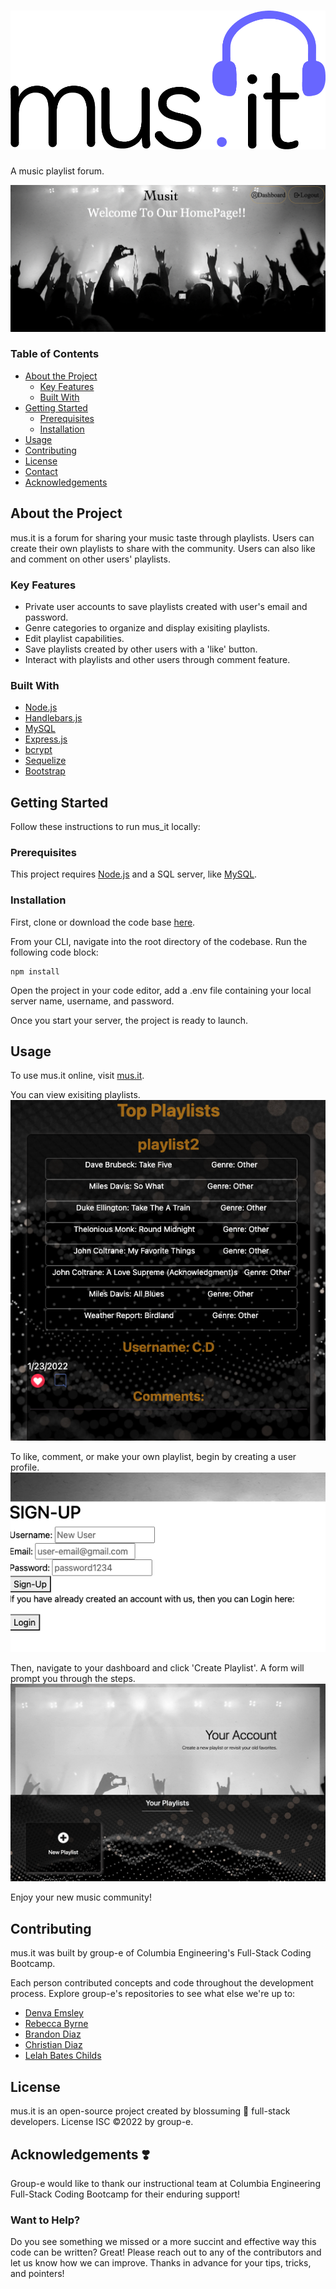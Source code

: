# ![logo](./public/images/musit-dk-blue.png)

A music playlist forum.

![mus.it preview](./public/images/preview.png)

### Table of Contents
* [About the Project](#abouthteproject)
    * [Key Features](#keyfeatures)
    * [Built With](#builtwith)
* [Getting Started](#gettingstarted)
    * [Prerequisites](#prerequisites)
    * [Installation](#installation)
* [Usage](#usage)
* [Contributing](#contribution)
* [License](#license)
* [Contact](#contact)
* [Acknowledgements](#acknowledgements)

## About the Project
mus<span>.</span>it is a forum for sharing your music taste through playlists. Users can create their own playlists to share with the community. Users can also like and comment on other users' playlists.

### Key Features
* Private user accounts to save playlists created with user's email and password.
* Genre categories to organize and display exisiting playlists.
* Edit playlist capabilities.
* Save playlists created by other users with a 'like' button.
* Interact with playlists and other users through comment feature.

### Built With
* [Node.js](https://nodejs.org/en/)
* [Handlebars.js](https://handlebarsjs.com/)
* [MySQL](https://www.mysql.com/)
* [Express.js](https://expressjs.com/)
* [bcrypt](https://www.npmjs.com/package/bcryptjs)
* [Sequelize](https://sequelize.org/)
* [Bootstrap](https://getbootstrap.com/)

## Getting Started
Follow these instructions to run mus_it locally:

### Prerequisites
This project requires [Node.js](https://nodejs.org/en/) and a SQL server, like [MySQL](https://www.mysql.com/).

### Installation
First, clone or download the code base [here](https://github.com/Demsley1/musit_2).

From your CLI, navigate into the root directory of the codebase. Run the following code block:

```
npm install
```

Open the project in your code editor, add a .env file containing your local server name, username, and password.

Once you start your server, the project is ready to launch.

## Usage
To use mus<span>.</span>it online, visit [mus.it](https://still-ridge-48307.herokuapp.com/). 

You can view exisiting playlists.
![image](./public/images/playlist-preview.png)

To like, comment, or make your own playlist, begin by creating a user profile.
![image](./public/images/singup-preview.png)

Then, navigate to your dashboard and click 'Create Playlist'. A form will prompt you through the steps.
![image](public/images/dash-preview.png)

Enjoy your new music community!

## Contributing
mus<span>.</span>it was built by group-e of Columbia Engineering's Full-Stack Coding Bootcamp.

Each person contributed concepts and code throughout the development process. Explore group-e's repositories to see what else we're up to:

* [Denva Emsley](https://github.com/Demsley1)
* [Rebecca Byrne](https://github.com/RPB543)
* [Brandon Diaz](https://github.com/1Clide1)
* [Christian Diaz](https://github.com/Christian55diaz)
* [Lelah Bates Childs](https://github.com/labchild)

## License
mus<span>.</span>it is an open-source project created by blossuming 🌸 full-stack developers. License ISC &copy;2022 by group-e.

## Acknowledgements ❣️
Group-e would like to thank our instructional team at Columbia Engineering Full-Stack Coding Bootcamp for their enduring support!

### Want to Help?
Do you see something we missed or a more succint and effective way this code can be written? Great! Please reach out to any of the contributors and let us know how we can improve. Thanks in advance for your tips, tricks, and pointers!